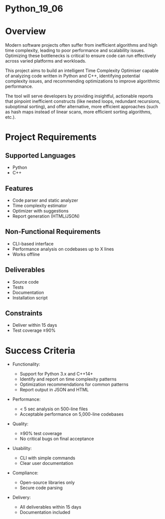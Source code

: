 # Python_19_06
# Overview 
Modern software projects often suffer from inefficient algorithms and high time complexity, leading to poor performance and scalability issues. Optimizing these bottlenecks is critical to ensure code can run effectively across varied platforms and workloads.

This project aims to build an intelligent Time Complexity Optimiser capable of analyzing code written in Python and C++, identifying potential complexity issues, and recommending optimizations to improve algorithmic performance.

The tool will serve developers by providing insightful, actionable reports that pinpoint inefficient constructs (like nested loops, redundant recursions, suboptimal sorting), and offer alternative, more efficient approaches (such as hash maps instead of linear scans, more efficient sorting algorithms, etc.).
# Project Requirements

## Supported Languages
- Python
- C++

## Features
- Code parser and static analyzer
- Time complexity estimator
- Optimizer with suggestions
- Report generation (HTML/JSON)

## Non-Functional Requirements
- CLI-based interface
- Performance analysis on codebases up to X lines
- Works offline

## Deliverables
- Source code
- Tests
- Documentation
- Installation script

## Constraints
- Deliver within 15 days
- Test coverage ≥90%

# Success Criteria

- Functionality:
  - Support for Python 3.x and C++14+
  - Identify and report on time complexity patterns
  - Optimization recommendations for common patterns
  - Report output in JSON and HTML

- Performance:
  - < 5 sec analysis on 500-line files
  - Acceptable performance on 5,000-line codebases

- Quality:
  - ≥90% test coverage
  - No critical bugs on final acceptance

- Usability:
  - CLI with simple commands
  - Clear user documentation

- Compliance:
  - Open-source libraries only
  - Secure code parsing

- Delivery:
  - All deliverables within 15 days
  - Documentation included

